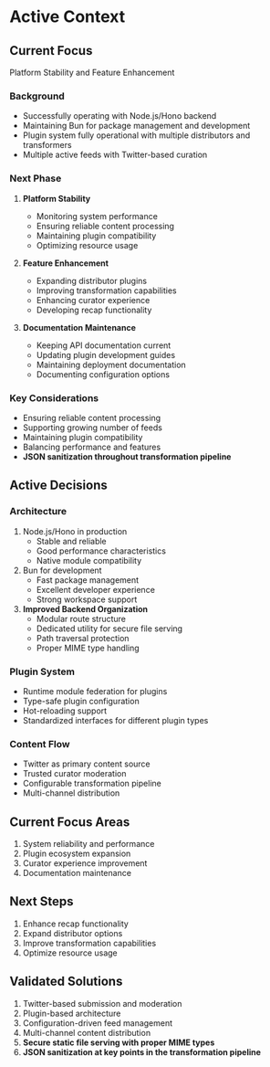 # Active Context

## Current Focus

Platform Stability and Feature Enhancement

### Background

- Successfully operating with Node.js/Hono backend
- Maintaining Bun for package management and development
- Plugin system fully operational with multiple distributors and transformers
- Multiple active feeds with Twitter-based curation

### Next Phase

1. **Platform Stability**

   - Monitoring system performance
   - Ensuring reliable content processing
   - Maintaining plugin compatibility
   - Optimizing resource usage

2. **Feature Enhancement**

   - Expanding distributor plugins
   - Improving transformation capabilities
   - Enhancing curator experience
   - Developing recap functionality

3. **Documentation Maintenance**
   - Keeping API documentation current
   - Updating plugin development guides
   - Maintaining deployment documentation
   - Documenting configuration options

### Key Considerations

- Ensuring reliable content processing
- Supporting growing number of feeds
- Maintaining plugin compatibility
- Balancing performance and features
- **JSON sanitization throughout transformation pipeline**

## Active Decisions

### Architecture

1. Node.js/Hono in production
   - Stable and reliable
   - Good performance characteristics
   - Native module compatibility
2. Bun for development
   - Fast package management
   - Excellent developer experience
   - Strong workspace support
3. **Improved Backend Organization**
   - Modular route structure
   - Dedicated utility for secure file serving
   - Path traversal protection
   - Proper MIME type handling

### Plugin System

- Runtime module federation for plugins
- Type-safe plugin configuration
- Hot-reloading support
- Standardized interfaces for different plugin types

### Content Flow

- Twitter as primary content source
- Trusted curator moderation
- Configurable transformation pipeline
- Multi-channel distribution

## Current Focus Areas

1. System reliability and performance
2. Plugin ecosystem expansion
3. Curator experience improvement
4. Documentation maintenance

## Next Steps

1. Enhance recap functionality
2. Expand distributor options
3. Improve transformation capabilities
4. Optimize resource usage

## Validated Solutions

1. Twitter-based submission and moderation
2. Plugin-based architecture
3. Configuration-driven feed management
4. Multi-channel content distribution
5. **Secure static file serving with proper MIME types**
6. **JSON sanitization at key points in the transformation pipeline**
